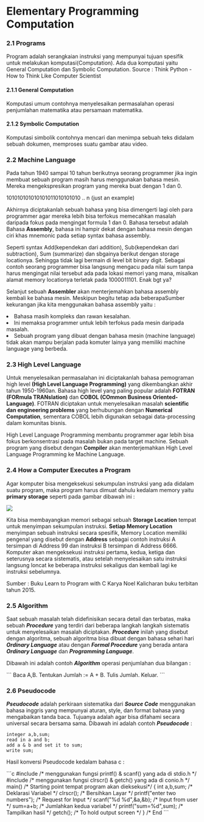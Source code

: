 # Elementary Programming Computation

<h3>2.1 Programs</h3>
<p>Program adalah serangkaian instruksi yang mempunyai tujuan spesifik untuk melakukan komputasi(Computation). Ada dua 
komputasi yaitu General Computation dan Symbolic Computation. Source : Think Python - How to Think Like Computer Scientist</p>

<h4>2.1.1 General Computation</h4>
<p>Komputasi umum contohnya menyelesaikan permasalahan operasi penjumlahan matematika atau persamaan matematika.</p>

<h4>2.1.2 Symbolic Computation</h4>
<p>Komputasi simbolik contohnya mencari dan menimpa sebuah teks didalam sebuah dokumen, memproses suatu gambar atau video.</p>

<h3>2.2 Machine Language</h3>

<p>Pada tahun 1940 sampai 10 tahun berikutnya seorang programmer jika ingin membuat sebuah program masih harus menggunakan bahasa mesin. 
Mereka mengekspresikan program yang mereka buat dengan 1 dan 0.</p>

<p>101010101010101011010101010 .. n (just an example)</p>

<p>Akhirnya diciptakanlah sebuah bahasa yang bisa dimengerti lagi oleh para programmer agar mereka lebih bisa terfokus memecahkan masalah 
daripada fokus pada mengingat formula 1 dan 0. Bahasa tersebut adalah Bahasa <b>Assembly</b>, bahasa ini hampir dekat dengan bahasa mesin dengan 
ciri khas mnemonic pada setiap syntax bahasa assembly.</p>

<p>Seperti syntax Add(kependekan dari addition), Sub(kependekan dari subtraction), Sum (summarize) dan sbgainya berikut dengan storage locationya. 
Sehingga tidak lagi bermain di level bit binary digit. Sebagai contoh seorang programmer bisa langsung mengacu pada nilai sum tanpa harus mengingat 
nilai tersebut ada pada lokasi memori yang mana, misalkan alamat memory locationya terletak pada 1000011101. Enak bgt ya?</p>

<p>Selanjut sebuah <b>Assembler</b> akan menterjemahkan bahasa assembly kembali ke bahasa mesin. Meskipun begitu tetap ada beberapaSumber
kekurangan jika kita menggunakan bahasa assembly yaitu :</p>

<il>
<li>Bahasa masih kompleks dan rawan kesalahan.</li>
<li>Ini memaksa programmer untuk lebih terfokus pada mesin daripada masalah.</li>
<li>Sebuah program yang dibuat dengan bahasa mesin (machine language) tidak akan mampu berjalan pada komuter lainya yang memiliki machine language yang berbeda.</li>
</ul>

<h3>2.3 High Level Language</h3>

<p>Untuk menyelesaikan permasalahan ini diciptakanlah bahasa pemograman high level <b>(High Level Language Programming)</b> yang dikembangkan akhir tahun 1950-1960an.
Bahasa high level yang paling popular adalah <b>FOTRAN (FORmula TRANslation)</b> dan <b>COBOL (COmmon Business Oriented-Language)</b>. FOTRAN
diciptakan untuk menyelesaikan masalah <b>scientific dan engineering problems</b> yang berhubungan dengan <b>Numerical Computation</b>,
sementara COBOL lebih digunakan sebagai data-processing dalam komunitas bisnis.
</p>

<p>High Level Language Programming membantu programmer agar lebih bisa fokus berkonsentrasi pada masalah bukan pada target machine.
Sebuah program yang disebut dengan <b>Compiler</b> akan menterjemahkan High Level Language Programming ke Machine Language.</p>

<h3>2.4 How a Computer Executes a Program</h3>
<p>Agar komputer bisa mengeksekusi sekumpulan instruksi yang ada didalam suatu program, maka program harus dimuat dahulu
kedalam memory yaitu <b>primary storage</b> seperti pada gambar dibawah ini :</p>

<img src="https://github.com/PUSRISTEK/Learning-C/blob/master/image/memory.JPG"></img>

<p>Kita bisa membayangkan memori sebagai sebuah <b>Storage Location</b> tempat untuk menyimpan sekumpulan instruksi.
<b>Setiap Memory Location</b> menyimpan sebuah instruksi secara spesifik, Memory Location memiliki pengenal yang disebut 
dengan <b>Address</b> sebagai contoh instruksi A tersimpan di Address 99 dan instruksi B tersimpan di Address 6666.
Komputer akan mengeksekusi instruksi pertama, kedua, ketiga dan seterusnya secara sistematis, atau setelah menyelesaikan
satu instruksi langsung loncat ke beberapa instruksi sekaligus dan kembali lagi ke instruksi sebelumnya.</p> Sumber : Buku Learn to Program with C Karya Noel Kalicharan buku terbitan tahun 2015.

<h3>2.5 Algorithm</h3>
<p>Saat sebuah masalah telah didefinisikan secara detail dan terbatas, maka sebuah <b><i>Procedure</i></b> yang terdiri dari beberapa langkah langkah sistematis untuk menyelesaikan masalah diciptakan. <b><i>Procedure</i></b> inilah yang disebut dengan algoritma, sebuah algoritma bisa dibuat dengan bahasa sehari hari <b><i>Ordinary Language</i></b> atau dengan <b><i>Formal Procedure</i></b> yang berada antara <b><i>Ordinary Language</i></b> dan <b><i>Programming Language</i></b>.</p>

<p>Dibawah ini adalah contoh <b><i>Algorithm</i></b> operasi penjumlahan dua bilangan :</p>
```
Baca A,B.
Tentukan Jumlah := A + B.
Tulis Jumlah.
Keluar.
```
<h3>2.6 Pseudocode</h3>
<p><b><i>Pseudocode</i></b> adalah perkiraan sistematika dari <b><i>Source Code</i></b> menggunakan bahasa inggris yang mempunyai aturan, style, dan format bahasa yang mengabaikan tanda baca. Tujuanya adalah agar bisa difahami secara universal secara bersama sama. Dibawah ini adalah contoh <b><i>Pseudocode</i></b> :</p>

```
integer a,b,sum;
read in a and b;
add a & b and set it to sum;
write sum;
```
<p>Hasil konversi Pseudocode kedalam bahasa c :</p>
```c
#include<stdio.h> /* menggunakan fungsi printf() & scanf() yang ada di stdio.h */
#include<conio.h> /* menggunakan fungsi clrscr() & getch() yang ada di conio.h */
main() /* Starting point tempat program akan dieksekusi*/
{
int a,b,sum; /* Deklarasi Variabel */
clrscr(); /* Bersihkan Layar */
printf("enter two numbers"); /* Request for Input */
scanf("%d %d",&a,&b); /* Input from user */
sum=a+b; /* Jumlahkan kedua variabel */
printf("sum=%d",sum); /* Tampilkan hasil */
getch(); /* To hold output screen */
} /* End
```

<b><i></i></b>
